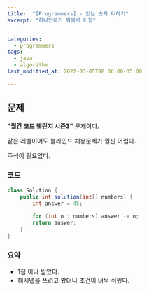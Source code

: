 ```yaml
---
title:  "[Programmers] - 없는 숫자 더하기"
excerpt: "하나만하기 뭐해서 더함"


categories:
  - programmers
tags:
  - java
  - algorithm
last_modified_at: 2022-03-05T08:06:00-05:00

---
```


## 문제

**"월간 코드 챌린지 시즌3"** 문제이다.

같은 레벨이어도 블라인드 채용문제가 훨씬 어렵다.    

주석이 필요없다.   

### 코드

```java
class Solution {
    public int solution(int[] numbers) {
        int answer = 45;
        
        for (int n : numbers) answer -= n;
        return answer;
    }
}
```

### 요약

- 1점 이나 받았다.
- 해시맵을 쓰려고 봤더니 조건이 너무 쉬웠다.   
